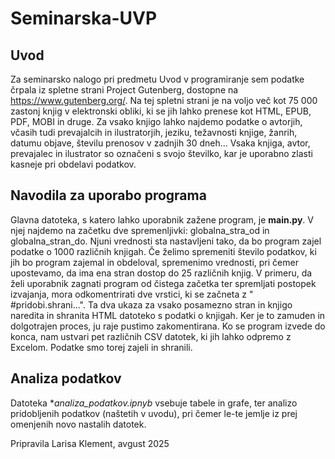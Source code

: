 # Seminarska-UVP

## Uvod
Za seminarsko nalogo pri predmetu Uvod v programiranje sem podatke črpala iz spletne strani Project Gutenberg, dostopne na https://www.gutenberg.org/. Na tej spletni strani je na voljo več kot 75 000 zastonj knjig v elektronski obliki, ki se jih lahko prenese kot HTML, EPUB, PDF, MOBI in druge. Za vsako knjigo lahko najdemo podatke o avtorjih, včasih tudi prevajalcih in ilustratorjih, jeziku, težavnosti knjige, žanrih, datumu objave, številu prenosov v zadnjih 30 dneh... Vsaka knjiga, avtor, prevajalec in ilustrator so označeni s svojo številko, kar je uporabno zlasti kasneje pri obdelavi podatkov.

## Navodila za uporabo programa
Glavna datoteka, s katero lahko uporabnik zažene program, je **main.py**. V njej najdemo na začetku dve spremenljivki: globalna_stra_od in globalna_stran_do. Njuni vrednosti sta nastavljeni tako, da bo program zajel podatke o 1000 različnih knjigah. Če želimo spremeniti število podatkov, ki jih bo program zajemal in obdeloval, spremenimo vrednosti, pri čemer upostevamo, da ima ena stran dostop do 25 različnih knjig. V primeru, da želi uporabnik zagnati program od čistega začetka ter spremljati postopek izvajanja, mora odkomentrirati dve vrstici, ki se začneta z " #pridobi.shrani...". Ta dva ukaza za vsako posamezno stran in knjigo naredita in shranita HTML datoteko s podatki o knjigah. Ker je to zamuden in dolgotrajen proces, ju raje pustimo zakomentirana. Ko se program izvede do konca, nam ustvari pet različnih CSV datotek, ki jih lahko odpremo z Excelom. Podatke smo torej zajeli in shranili.

## Analiza podatkov
Datoteka **analiza_podatkov.ipnyb* vsebuje tabele in grafe, ter analizo pridobljenih podatkov (naštetih v uvodu), pri čemer le-te jemlje iz prej omenjenih novo nastalih datotek.



Pripravila Larisa Klement, avgust 2025
